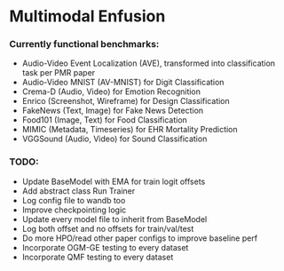 # Multimodal Enfusion

### Currently functional benchmarks: 
- Audio-Video Event Localization (AVE), transformed into classification task per PMR paper
- Audio-Video MNIST (AV-MNIST) for Digit Classification
- Crema-D (Audio, Video) for Emotion Recognition
- Enrico (Screenshot, Wireframe) for Design Classification
- FakeNews (Text, Image) for Fake News Detection
- Food101 (Image, Text) for Food Classification
- MIMIC (Metadata, Timeseries) for EHR Mortality Prediction
- VGGSound (Audio, Video) for Sound Classification

### TODO: 
- Update BaseModel with EMA for train logit offsets
- Add abstract class Run Trainer
- Log config file to wandb too
- Improve checkpointing logic
- Update every model file to inherit from BaseModel
- Log both offset and no offsets for train/val/test
- Do more HPO/read other paper configs to improve baseline perf
- Incorporate OGM-GE testing to every dataset
- Incorporate QMF testing to every dataset